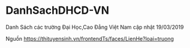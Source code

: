 # DanhSachDHCD-VN
Danh Sách các trường Đại Học,Cao Đẳng Việt Nam cập nhật 19/03/2019

Nguồn
https://thituyensinh.vn/frontendTs/faces/LienHe?loai=truong
